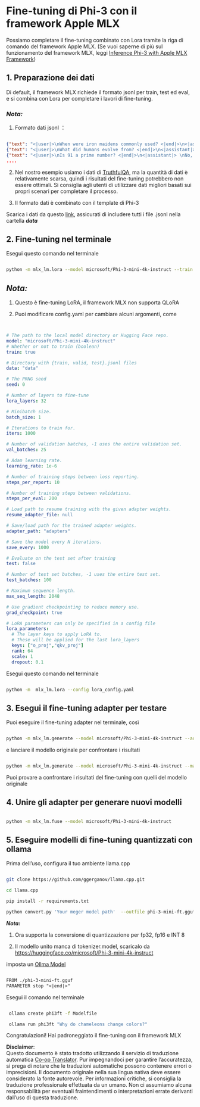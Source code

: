 <!--
CO_OP_TRANSLATOR_METADATA:
{
  "original_hash": "2b94610e2f6fe648e01fa23626f0dd03",
  "translation_date": "2025-05-09T21:42:39+00:00",
  "source_file": "md/03.FineTuning/FineTuning_MLX.md",
  "language_code": "it"
}
-->
# **Fine-tuning di Phi-3 con il framework Apple MLX**

Possiamo completare il fine-tuning combinato con Lora tramite la riga di comando del framework Apple MLX. (Se vuoi saperne di più sul funzionamento del framework MLX, leggi [Inference Phi-3 with Apple MLX Framework](../03.FineTuning/03.Inference/MLX_Inference.md))

## **1. Preparazione dei dati**

Di default, il framework MLX richiede il formato jsonl per train, test ed eval, e si combina con Lora per completare i lavori di fine-tuning.

### ***Nota:***

1. Formato dati jsonl ：


```json

{"text": "<|user|>\nWhen were iron maidens commonly used? <|end|>\n<|assistant|> \nIron maidens were never commonly used <|end|>"}
{"text": "<|user|>\nWhat did humans evolve from? <|end|>\n<|assistant|> \nHumans and apes evolved from a common ancestor <|end|>"}
{"text": "<|user|>\nIs 91 a prime number? <|end|>\n<|assistant|> \nNo, 91 is not a prime number <|end|>"}
....

```

2. Nel nostro esempio usiamo i dati di [TruthfulQA](https://github.com/sylinrl/TruthfulQA/blob/main/TruthfulQA.csv), ma la quantità di dati è relativamente scarsa, quindi i risultati del fine-tuning potrebbero non essere ottimali. Si consiglia agli utenti di utilizzare dati migliori basati sui propri scenari per completare il processo.

3. Il formato dati è combinato con il template di Phi-3

Scarica i dati da questo [link](../../../../code/04.Finetuning/mlx), assicurati di includere tutti i file .jsonl nella cartella ***data***

## **2. Fine-tuning nel terminale**

Esegui questo comando nel terminale


```bash

python -m mlx_lm.lora --model microsoft/Phi-3-mini-4k-instruct --train --data ./data --iters 1000 

```


## ***Nota:***

1. Questo è fine-tuning LoRA, il framework MLX non supporta QLoRA

2. Puoi modificare config.yaml per cambiare alcuni argomenti, come


```yaml


# The path to the local model directory or Hugging Face repo.
model: "microsoft/Phi-3-mini-4k-instruct"
# Whether or not to train (boolean)
train: true

# Directory with {train, valid, test}.jsonl files
data: "data"

# The PRNG seed
seed: 0

# Number of layers to fine-tune
lora_layers: 32

# Minibatch size.
batch_size: 1

# Iterations to train for.
iters: 1000

# Number of validation batches, -1 uses the entire validation set.
val_batches: 25

# Adam learning rate.
learning_rate: 1e-6

# Number of training steps between loss reporting.
steps_per_report: 10

# Number of training steps between validations.
steps_per_eval: 200

# Load path to resume training with the given adapter weights.
resume_adapter_file: null

# Save/load path for the trained adapter weights.
adapter_path: "adapters"

# Save the model every N iterations.
save_every: 1000

# Evaluate on the test set after training
test: false

# Number of test set batches, -1 uses the entire test set.
test_batches: 100

# Maximum sequence length.
max_seq_length: 2048

# Use gradient checkpointing to reduce memory use.
grad_checkpoint: true

# LoRA parameters can only be specified in a config file
lora_parameters:
  # The layer keys to apply LoRA to.
  # These will be applied for the last lora_layers
  keys: ["o_proj","qkv_proj"]
  rank: 64
  scale: 1
  dropout: 0.1


```

Esegui questo comando nel terminale


```bash

python -m  mlx_lm.lora --config lora_config.yaml

```


## **3. Esegui il fine-tuning adapter per testare**

Puoi eseguire il fine-tuning adapter nel terminale, così 


```bash

python -m mlx_lm.generate --model microsoft/Phi-3-mini-4k-instruct --adapter-path ./adapters --max-token 2048 --prompt "Why do chameleons change colors? " --eos-token "<|end|>"    

```

e lanciare il modello originale per confrontare i risultati 


```bash

python -m mlx_lm.generate --model microsoft/Phi-3-mini-4k-instruct --max-token 2048 --prompt "Why do chameleons change colors? " --eos-token "<|end|>"    

```

Puoi provare a confrontare i risultati del fine-tuning con quelli del modello originale

## **4. Unire gli adapter per generare nuovi modelli**


```bash

python -m mlx_lm.fuse --model microsoft/Phi-3-mini-4k-instruct

```

## **5. Eseguire modelli di fine-tuning quantizzati con ollama**

Prima dell’uso, configura il tuo ambiente llama.cpp


```bash

git clone https://github.com/ggerganov/llama.cpp.git

cd llama.cpp

pip install -r requirements.txt

python convert.py 'Your meger model path'  --outfile phi-3-mini-ft.gguf --outtype f16 

```

***Nota:*** 

1. Ora supporta la conversione di quantizzazione per fp32, fp16 e INT 8

2. Il modello unito manca di tokenizer.model, scaricalo da https://huggingface.co/microsoft/Phi-3-mini-4k-instruct

imposta un [Ollma Model](https://ollama.com/)


```txt

FROM ./phi-3-mini-ft.gguf
PARAMETER stop "<|end|>"

```

Esegui il comando nel terminale


```bash

 ollama create phi3ft -f Modelfile 

 ollama run phi3ft "Why do chameleons change colors?" 

```

Congratulazioni! Hai padroneggiato il fine-tuning con il framework MLX

**Disclaimer**:  
Questo documento è stato tradotto utilizzando il servizio di traduzione automatica [Co-op Translator](https://github.com/Azure/co-op-translator). Pur impegnandoci per garantire l’accuratezza, si prega di notare che le traduzioni automatiche possono contenere errori o imprecisioni. Il documento originale nella sua lingua nativa deve essere considerato la fonte autorevole. Per informazioni critiche, si consiglia la traduzione professionale effettuata da un umano. Non ci assumiamo alcuna responsabilità per eventuali fraintendimenti o interpretazioni errate derivanti dall’uso di questa traduzione.